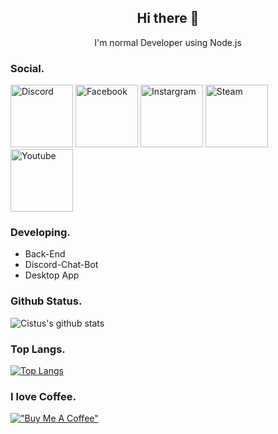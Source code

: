 <h2 align="center">Hi there 👋</h2>
<p align="center">I'm normal Developer using Node.js</p>  

### Social. 

[<img alt="Discord" src="https://github.com/gauravghongde/social-icons/blob/master/PNG/Color/Discord.png?raw=true" height="100px" />](https://discord.gg/ZhUujTPPpq)
[<img alt="Facebook" src="https://github.com/gauravghongde/social-icons/blob/master/PNG/Color/Facebook.png?raw=true" height="100px" />](https://www.facebook.com/StayCuteTeam/)
[<img alt="Instargram" src="https://github.com/gauravghongde/social-icons/blob/master/PNG/Color/Instagram.png?raw=true" height="100px" />](https://www.instagram.com/v_cistus/)
[<img alt="Steam" src="https://github.com/gauravghongde/social-icons/blob/master/PNG/Color/Steam.png?raw=true" height="100px" />](https://steamcommunity.com/id/cistusgame)
[<img alt="Youtube" src="https://github.com/gauravghongde/social-icons/blob/master/PNG/Color/Youtube.png?raw=true)" height="100px" />](https://www.youtube.com/channel/UCdkQT9t-vio9KmPOdti5ChA)

### Developing. 

- Back-End
- Discord-Chat-Bot
- Desktop App

### Github Status. 

![Cistus's github stats](https://github-readme-stats.vercel.app/api?username=CistusF&bg_color=ffa745,fe869f,ef7ac8,a083ed,43aeff&title_color=fff&text_color=fff&show_icons=true&count_private=false)

### Top Langs.  

[![Top Langs](https://github-readme-stats.vercel.app/api/top-langs/?username=CistusF&hide=html,batchfile&bg_color=ffa745,fe869f,ef7ac8,a083ed,43aeff&title_color=fff&text_color=fff)](https://github.com/anuraghazra/github-readme-stats)

### I love Coffee.

[!["Buy Me A Coffee"](https://www.buymeacoffee.com/assets/img/custom_images/orange_img.png)](https://www.buymeacoffee.com/cmptvrqxg7b)
